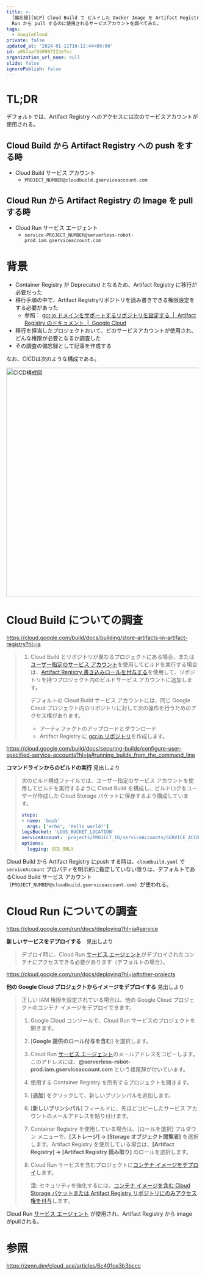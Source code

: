 ```yaml
---
title: >-
  [備忘録][GCP] Cloud Build で ビルドした Docker Image を Artifact Registry に push し、Cloud
  Run から pull するのに使用されるサービスアカウントを調べてみた。
tags:
  - GoogleCloud
private: false
updated_at: '2024-01-11T16:12:44+09:00'
id: a057aaf950987223e7cc
organization_url_name: null
slide: false
ignorePublish: false
---
```

# TL;DR

デフォルトでは、Artifact Registry へのアクセスには次のサービスアカウントが使用される。

## Cloud Build から Artifact Registry への push をする時

- Cloud Build サービス アカウント
    - `PROJECT_NUMBER@cloudbuild.gserviceaccount.com`

## Cloud Run から Artifact Registry の Image を pull する時

- Cloud Run サービス エージェント
    - `service-PROJECT_NUMBER@serverless-robot-prod.iam.gserviceaccount.com`

# 背景

- Container Registry が Deprecated となるため、Artifact Registry に移行が必要だった
- 移行手順の中で、Artifact Registryリポジトリを読み書きできる権限設定をする必要があった
  - 参照： [gcr.io ドメインをサポートするリポジトリを設定する  |  Artifact Registry のドキュメント  |  Google Cloud](https://cloud.google.com/artifact-registry/docs/transition/setup-gcr-repo?hl=ja#permissions)
- 移行を担当したプロジェクトおいて、どのサービスアカウントが使用され、どんな権限が必要となるか調査した
- その調査の備忘録として記事を作成する

なお、CICDは次のような構成である。

<img src="https://qiita-image-store.s3.ap-northeast-1.amazonaws.com/0/647946/fcd20e98-eaa3-696d-92ae-f0134f209d4e.png" alt="CICD構成図" width="600" >

# Cloud Build についての調査

https://cloud.google.com/build/docs/building/store-artifacts-in-artifact-registry?hl=ja

> 1. Cloud Build とリポジトリが異なるプロジェクトにある場合、または[ユーザー指定のサービス アカウント](https://cloud.google.com/build/docs/securing-builds/configure-user-specified-service-accounts?hl=ja)を使用してビルドを実行する場合は、[Artifact Registry 書き込みロールを付与する](https://cloud.google.com/artifact-registry/docs/access-control?hl=ja#grant)を使用して、リポジトリを持つプロジェクト内のビルドサービス アカウントに追加します。
>
>     デフォルトの Cloud Build サービス アカウントには、同じ Google Cloud プロジェクト内のリポジトリに対して次の操作を行うためのアクセス権があります。
>
>     - アーティファクトのアップロードとダウンロード
>     - Artifact Registry に [gcr.io リポジトリ](https://cloud.google.com/artifact-registry/docs/repositories?hl=ja#gcr)を作成します。

https://cloud.google.com/build/docs/securing-builds/configure-user-specified-service-accounts?hl=ja#running_builds_from_the_command_line

**コマンドラインからのビルドの実行** 見出しより

> 次のビルド構成ファイルでは、ユーザー指定のサービス アカウントを使用してビルドを実行するように Cloud Build を構成し、ビルドログをユーザーが作成した Cloud Storage バケットに保存するよう構成しています。
>
> ```yaml
> steps:
> - name: 'bash'
>   args: ['echo', 'Hello world!']
> logsBucket: 'LOGS_BUCKET_LOCATION'
> serviceAccount: 'projects/PROJECT_ID/serviceAccounts/SERVICE_ACCOUNT'
> options:
>   logging: GCS_ONLY
> ```

Cloud Build から Artifact Registry にpush する時は、`cloudbuild.yaml` で`serviceAccount` プロパティを明示的に指定していない限りは、デフォルトであるCloud Build サービス アカウント（`PROJECT_NUMBER@cloudbuild.gserviceaccount.com`）が使われる。

# Cloud Run についての調査

https://cloud.google.com/run/docs/deploying?hl=ja#service

**新しいサービスをデプロイする**　見出しより

> デプロイ時に、Cloud Run [サービス エージェント](https://cloud.google.com/iam/docs/service-agents?hl=ja)がデプロイされたコンテナにアクセスできる必要があります（デフォルトの場合）。

https://cloud.google.com/run/docs/deploying?hl=ja#other-projects

**他の Google Cloud プロジェクトからイメージをデプロイする** 見出しより

> 正しい IAM 権限を設定されている場合は、他の Google Cloud プロジェクトのコンテナ イメージをデプロイできます。
>
> 1. Google Cloud コンソールで、Cloud Run サービスのプロジェクトを開きます。
> 2. [**Google 提供のロール付与を含む**] を選択します。
> 3. Cloud Run [サービス エージェント](https://cloud.google.com/iam/docs/service-agents?hl=ja)のメールアドレスをコピーします。このアドレスには、**@serverless-robot-prod.iam.gserviceaccount.com** という接尾辞が付いています。
> 4. 使用する Container Registry を所有するプロジェクトを開きます。
> 5. [**追加**] をクリックして、新しいプリンシパルを追加します。
> 6. [**新しいプリンシパル**] フィールドに、先ほどコピーしたサービス アカウントのメールアドレスを貼り付けます。
> 7. Container Registry を使用している場合は、[ロールを選択] プルダウン メニューで、**[ストレージ] -> [Storage オブジェクト閲覧者]** を選択します。Artifact Registry を使用している場合は、**[Artifact Registry] -> [Artifact Registry 読み取り]** のロールを選択します。
> 8. Cloud Run サービスを含むプロジェクトに[コンテナ イメージをデプロイ](https://cloud.google.com/run/docs/deploying?hl=ja#deploying_a_new_service)します。
>
>     **注:** セキュリティを強化するには、[コンテナ イメージを含む Cloud Storage バケットまたは Artifact Registry リポジトリにのみアクセス権を付与](https://cloud.google.com/artifact-registry/docs/access-control?hl=ja#gcp)します。
>

Cloud Run [サービス エージェント](https://cloud.google.com/iam/docs/service-agents?hl=ja) が使用され、Artifact Registry から image がpullされる。

# 参照

https://zenn.dev/cloud_ace/articles/6c401ce3b3bccc
